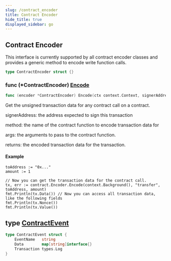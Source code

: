 ```yaml
---
slug: /contract_encoder
title: Contract Encoder
hide_title: true
displayed_sidebar: go
---
```


## Contract Encoder

This interface is currently supported by all contract encoder classes and provides a generic method to encode write function calls\.

```go
type ContractEncoder struct {}
```

### func \(\*ContractEncoder\) [Encode](https://github.com/thirdweb-dev/go-sdk/blob/main/thirdweb/contract_encoder.go#L59)

```go
func (encoder *ContractEncoder) Encode(ctx context.Context, signerAddress string, method string, args ...interface{}) (*types.Transaction, error)
```

Get the unsigned transaction data for any contract call on a contract\.

signerAddress: the address expected to sign this transaction

method: the name of the contract function to encode transaction data for

args: the arguments to pass to the contract function\.

returns: the encoded transaction data for the transaction\.

#### Example

```
toAddress := "0x..."
amount := 1

// Now you can get the transaction data for the contract call.
tx, err := contract.Encoder.Encode(context.Background(), "transfer", toAddress, amount)
fmt.Println(tx.Data()) // Now you can access all transaction data, like the following fields
fmt.Println(tx.Nonce())
fmt.Println(tx.Value())
```

## type [ContractEvent](https://github.com/thirdweb-dev/go-sdk/blob/main/thirdweb/contract_events.go#L49-L53)

```go
type ContractEvent struct {
    EventName   string
    Data        map[string]interface{}
    Transaction types.Log
}
```
